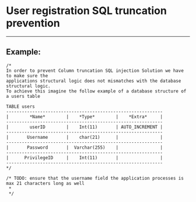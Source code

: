 # User registration SQL truncation prevention
-------

## Example:


	/*
	In order to prevent Column truncation SQL injection Solution we have to make sure the
	applications structural logic does not mismatches with the database structural logic.
	To achieve this imagine the follow example of a database structure of a users table

	TABLE users
	------------------------------------------------------------
	|        *Name*        |    *Type*        |    *Extra*     |
	------------------------------------------------------------
	|        userID        |    Int(11)       | AUTO_INCREMENT |
	------------------------------------------------------------
	|       Username       |    char(21)      |                |
	------------------------------------------------------------
	|       Password       |  Varchar(255)    |                |
	------------------------------------------------------------
	|      PrivilegeID     |    Int(11)       |                |
	------------------------------------------------------------
	*/

	/* TODO: ensure that the username field the application processes is max 21 characters long as well
	 *
	 */